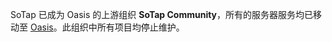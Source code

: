 SoTap 已成为 Oasis 的上游组织 **SoTap Community**，所有的服务器服务均已移动至 [Oasis](https://github.com/oasis-mc)。此组织中所有项目均停止维护。
